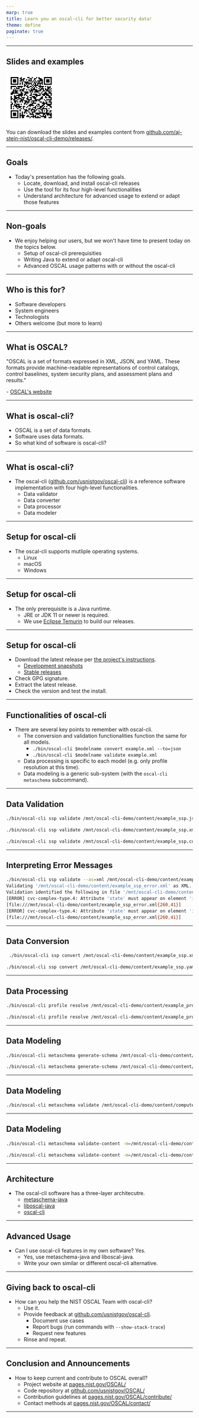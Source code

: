 ```yaml
---
marp: true
title: Learn you an oscal-cli for better security data!
theme: define
paginate: true
---
```


<!-- _paginate: skip -->
<!-- _class: intro -->

---

## Slides and examples


![bg right 75%](https://github.com/aj-stein-nist/oscal-cli-demo/blob/main/media/img/qrcode_presentation.png?raw=true)

You can download the slides and examples content from [github.com/aj-stein-nist/oscal-cli-demo/releases/](https://github.com/aj-stein-nist/oscal-cli-demo/releases/).

---

## Goals

- Today's presentation has the following goals.
  - Locate, download, and install oscal-cli releases
  - Use the tool for its four high-level functionalities
  - Understand architecture for advanced usage to extend or adapt those features

---

## Non-goals

- We enjoy helping our users, but we won't have time to present today on the topics below.
  - Setup of oscal-cli prerequisities
  - Writing Java to extend or adapt oscal-cli
  - Advanced OSCAL usage patterns with or without the oscal-cli

---

## Who is this for?

- Software developers
- System engineers
- Technologists
- Others welcome (but more to learn)

---

## What is OSCAL?

"OSCAL is a set of formats expressed in XML, JSON, and YAML. These formats provide machine-readable representations of control catalogs, control baselines, system security plans, and assessment plans and results."

\- [OSCAL's website](https://pages.nist.gov/OSCAL/)

---

## What is oscal-cli?

- OSCAL is a set of data formats.
- Software uses data formats.
- So what kind of software is oscal-cli?

---

## What is oscal-cli?

- The oscal-cli ([github.com/usnistgov/oscal-cli](https://github.com/usnistgov/oscal-cli)) is a reference software implementation with four high-level functionalities.
  - Data validator
  - Data converter
  - Data processor
  - Data modeler

---

## Setup for oscal-cli

- The oscal-cli supports mutliple operating systems.
  - Linux
  - macOS
  - Windows

---

## Setup for oscal-cli

- The only prerequisite is a Java runtime.
  - JRE or JDK 11 or newer is required.
  - We use [Eclipse Temurin](https://adoptium.net/temurin/releases/?version=11) to build our releases.

---

## Setup for oscal-cli

- Download the latest release per [the project's instructions](https://github.com/usnistgov/oscal-cli#installing).
  - [Development snapshots](https://oss.sonatype.org/content/repositories/snapshots/gov/nist/secauto/oscal/tools/oscal-cli/cli-core/)
  - [Stable releases](https://repo1.maven.org/maven2/gov/nist/secauto/oscal/tools/oscal-cli/cli-core/)
- Check GPG signature.
- Extract the latest release.
- Check the version and test the install.

---

## Functionalities of oscal-cli

- There are several key points to remember with oscal-cli.
  - The conversion and validation functionalities function the same for all models.
    - `./bin/oscal-cli $modelname convert example.xml --to=json`
    - `./bin/oscal-cli $modelname validate example.xml`
  - Data processing is specific to each model (e.g. only profile resolution at this time).
  - Data modeling is a generic sub-system (with the `oscal-cli metaschema` subcommand).

---

## Data Validation

```sh
./bin/oscal-cli ssp validate /mnt/oscal-cli-demo/content/example_ssp.json
```

```sh
./bin/oscal-cli ssp validate /mnt/oscal-cli-demo/content/example_ssp.xml
```

```sh
./bin/oscal-cli ssp validate /mnt/oscal-cli-demo/content/example_ssp.custom --as=yaml
```

---

## Interpreting Error Messages

```sh
./bin/oscal-cli ssp validate --as=xml /mnt/oscal-cli-demo/content/example_ssp_error.xml 
Validating '/mnt/oscal-cli-demo/content/example_ssp_error.xml' as XML.
Validation identified the following in file '/mnt/oscal-cli-demo/content/example_ssp_error.xml'.
[ERROR] cvc-complex-type.4: Attribute 'state' must appear on element 'implementation-status'.
[file:///mnt/oscal-cli-demo/content/example_ssp_error.xml{260,41}]
[ERROR] cvc-complex-type.4: Attribute 'state' must appear on element 'implementation-status'.
[file:///mnt/oscal-cli-demo/content/example_ssp_error.xml{260,41}]
```

---

## Data Conversion

```sh
 ./bin/oscal-cli ssp convert /mnt/oscal-cli-demo/content/example_ssp.xml --to=json
```

```sh
./bin/oscal-cli ssp convert /mnt/oscal-cli-demo/content/example_ssp.yaml --to=json
```
---

## Data Processing

```sh
./bin/oscal-cli profile resolve /mnt/oscal-cli-demo/content/example_profile.json --to=xml
```

```sh
./bin/oscal-cli profile resolve /mnt/oscal-cli-demo/content/example_profile.xml --to=json
```

---

## Data Modeling

```sh
./bin/oscal-cli metaschema generate-schema /mnt/oscal-cli-demo/content/computer_metaschema.xml --as=json
```

```sh
./bin/oscal-cli metaschema generate-schema /mnt/oscal-cli-demo/content/computer_metaschema.xml --as=xml
```

---

## Data Modeling

```sh
./bin/oscal-cli metaschema validate /mnt/oscal-cli-demo/content/computer_metaschema.xml --as=xml
```

---

## Data Modeling

```sh
./bin/oscal-cli metaschema validate-content -m=/mnt/oscal-cli-demo/content/computer_metaschema.xml /mnt/oscal-cli-demo/content/computer.xml
```

```sh
./bin/oscal-cli metaschema validate-content -m=/mnt/oscal-cli-demo/content/computer_metaschema.xml /mnt/oscal-cli-demo/content/computer.json
```

---

## Architecture

- The oscal-cli software has a three-layer architecutre.
  - [metaschema-java](https://github.com/usnistgov/metaschema-java)
  - [liboscal-java](https://github.com/usnistgov/liboscal-java/)
  - [oscal-cli](https://github.com/usnistgov/oscal-cli/)

---

## Advanced Usage

- Can I use oscal-cli features in my own software? Yes.
  - Yes, use metaschema-java and liboscal-java.
  - Write your own similar or different oscal-cli alternative.

---

## Giving back to oscal-cli

- How can you help the NIST OSCAL Team with oscal-cli?
  - Use it.
  - Provide feedback at [github.com/usnistgov/oscal-cli](github.com/usnistgov/oscal-cli).
    - Document use cases
    - Report bugs (run commands with `--show-stack-trace`)
    - Request new features
  - Rinse and repeat.

---

## Conclusion and Announcements

- How to keep current and contribute to OSCAL overall?
  - Project website at [pages.nist.gov/OSCAL/](https:/pages.nist.gov/OSCAL/)
  - Code repository at [github.com/usnistgov/OSCAL/](https://github.com/usnistgov/OSCAL)
  - Contribution guidelines at [pages.nist.gov/OSCAL/contribute/](https:/pages.nist.gov/OSCAL/contribute/)
  - Contact methods at [pages.nist.gov/OSCAL/contact/](https://pages.nist.gov/OSCAL/contact/)

---
